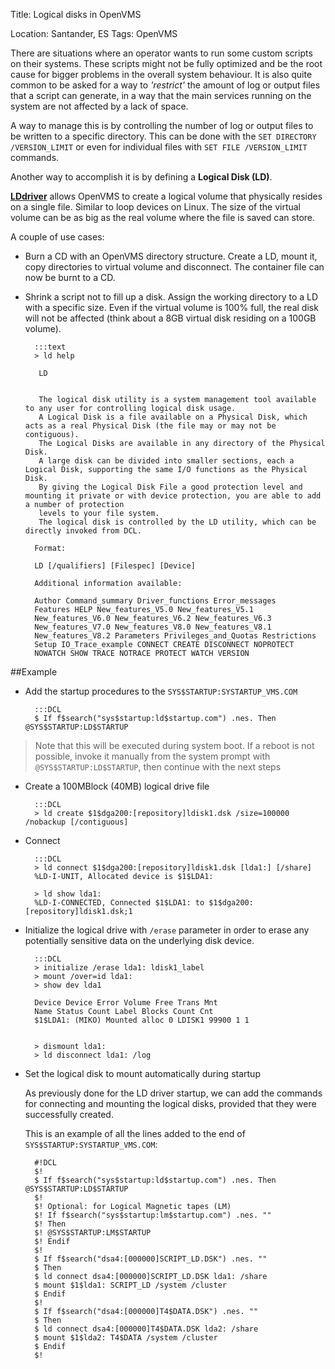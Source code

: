 Title: Logical disks in OpenVMS

Location: Santander, ES
Tags: OpenVMS

There are situations where an operator wants to run some custom scripts on
their systems. These scripts might not be fully optimized and be the root
cause for bigger problems in the overall system behaviour.
It is also quite common to be asked for a way to *'restrict'* the amount of
log or output files that a script can generate, in a way that the main
services running on the system are not affected by a lack of space.

A way to manage this is by controlling the number of log or output files to
be written to a specific directory.
This can be done with the `SET DIRECTORY /VERSION_LIMIT` or even for
individual files with `SET FILE /VERSION_LIMIT` commands.

Another way to accomplish it is by defining a **Logical Disk (LD)**.


<u>**LDdriver**</u> allows OpenVMS to create a logical volume that physically
resides on a single file. Similar to loop devices on Linux.
The size of the virtual volume can be as big as the real volume where the file
is saved can store.

A couple of use cases:

- Burn a CD with an OpenVMS directory structure. Create a LD, mount it,
copy directories to virtual volume and disconnect.
The container file can now be burnt to a CD.

- Shrink a script not to fill up a disk. Assign the working directory to a LD
with a specific size. Even if the virtual volume is 100% full, the real disk
will not be affected (think about a 8GB virtual disk residing on a 100GB
volume).

        :::text
        > ld help
        
         LD
        
        
         The logical disk utility is a system management tool available to any user for controlling logical disk usage.
         A Logical Disk is a file available on a Physical Disk, which acts as a real Physical Disk (the file may or may not be contiguous).
         The Logical Disks are available in any directory of the Physical Disk.
         A large disk can be divided into smaller sections, each a Logical Disk, supporting the same I/O functions as the Physical Disk.
         By giving the Logical Disk File a good protection level and mounting it private or with device protection, you are able to add a number of protection
         levels to your file system.
         The logical disk is controlled by the LD utility, which can be directly invoked from DCL.
        
        Format:
        
        LD [/qualifiers] [Filespec] [Device]
        
        Additional information available:
        
        Author Command_summary Driver_functions Error_messages
        Features HELP New_features_V5.0 New_features_V5.1
        New_features_V6.0 New_features_V6.2 New_features_V6.3
        New_features_V7.0 New_features_V8.0 New_features_V8.1
        New_features_V8.2 Parameters Privileges_and_Quotas Restrictions
        Setup IO_Trace_example CONNECT CREATE DISCONNECT NOPROTECT
        NOWATCH SHOW TRACE NOTRACE PROTECT WATCH VERSION


##Example

* Add the startup procedures to the `SYS$STARTUP:SYSTARTUP_VMS.COM`

        :::DCL
        $ If f$search("sys$startup:ld$startup.com") .nes. Then @SYS$STARTUP:LD$STARTUP
>Note that this will be executed during system boot. If a reboot is not
possible, invoke it manually from the system prompt with
`@SYS$STARTUP:LD$STARTUP`, then continue with the next steps

* Create a 100MBlock (40MB) logical drive file

        :::DCL
        > ld create $1$dga200:[repository]ldisk1.dsk /size=100000 /nobackup [/contiguous]

* Connect

        :::DCL
        > ld connect $1$dga200:[repository]ldisk1.dsk [lda1:] [/share]
        %LD-I-UNIT, Allocated device is $1$LDA1:

        > ld show lda1:
        %LD-I-CONNECTED, Connected $1$LDA1: to $1$dga200:[repository]ldisk1.dsk;1

* Initialize the logical drive with `/erase` parameter in order to erase any
potentially sensitive data on the underlying disk device.

        :::DCL
        > initialize /erase lda1: ldisk1_label
        > mount /over=id lda1:
        > show dev lda1

        Device Device Error Volume Free Trans Mnt
        Name Status Count Label Blocks Count Cnt
        $1$LDA1: (MIKO) Mounted alloc 0 LDISK1 99900 1 1


        > dismount lda1:
        > ld disconnect lda1: /log

* Set the logical disk to mount automatically during startup

    As previously done for the LD driver startup, we can add the commands for
    connecting and mounting the logical disks, provided that they were
    successfully created.

    This is an example of all the lines added to the end of
    `SYS$STARTUP:SYSTARTUP_VMS.COM`:

        #!DCL
        $!
        $ If f$search("sys$startup:ld$startup.com") .nes. Then @SYS$STARTUP:LD$STARTUP
        $!
        $! Optional: for Logical Magnetic tapes (LM)
        $! If f$search("sys$startup:lm$startup.com") .nes. ""
        $! Then
        $! @SYS$STARTUP:LM$STARTUP
        $! Endif
        $!
        $ If f$search("dsa4:[000000]SCRIPT_LD.DSK") .nes. ""
        $ Then
        $ ld connect dsa4:[000000]SCRIPT_LD.DSK lda1: /share
        $ mount $1$lda1: SCRIPT_LD /system /cluster
        $ Endif
        $!
        $ If f$search("dsa4:[000000]T4$DATA.DSK") .nes. ""
        $ Then
        $ ld connect dsa4:[000000]T4$DATA.DSK lda2: /share
        $ mount $1$lda2: T4$DATA /system /cluster
        $ Endif
        $!
 
